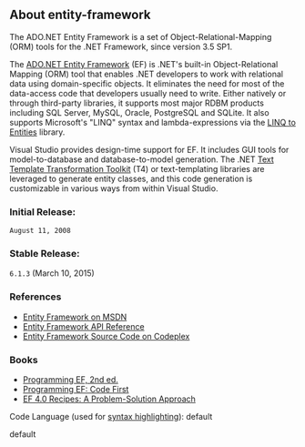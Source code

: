 ## About entity-framework

The ADO.NET Entity Framework is a set of Object-Relational-Mapping (ORM) tools for the .NET Framework, since version 3.5 SP1.

The [ADO.NET Entity Framework](http://en.wikipedia.org/wiki/ADO.NET_Entity_Framework) (EF) is .NET's built-in Object-Relational Mapping (ORM) tool that enables .NET developers to work with relational data using domain-specific objects. It eliminates the need for most of the data-access code that developers usually need to write. Either natively or through third-party libraries, it supports most major RDBM products including SQL Server, MySQL, Oracle, PostgreSQL and SQLite. It also supports Microsoft's "LINQ" syntax and lambda-expressions via the [LINQ to Entities](http://en.wikipedia.org/wiki/ADO.NET_Entity_Framework#LINQ_to_Entities) library.

Visual Studio provides design-time support for EF. It includes GUI tools for model-to-database and database-to-model generation. The .NET [Text Template Transformation Toolkit](http://en.wikipedia.org/wiki/Text_Template_Transformation_Toolkit) (T4) or text-templating libraries are leveraged to generate entity classes, and this code generation is customizable in various ways from within Visual Studio.

### Initial Release:

`August 11, 2008`

### Stable Release:

`6.1.3` (March 10, 2015)

### References

*   [Entity Framework on MSDN](http://msdn.com/data/ef)
*   [Entity Framework API Reference](https://msdn.microsoft.com/en-us/library/dn223258.aspx)
*   [Entity Framework Source Code on Codeplex](http://entityframework.codeplex.com)

### Books

*   [Programming EF, 2nd ed.](http://rads.stackoverflow.com/amzn/click/0596807260)
*   [Programming EF: Code First](http://rads.stackoverflow.com/amzn/click/1449312942)
*   [EF 4.0 Recipes: A Problem-Solution Approach](http://rads.stackoverflow.com/amzn/click/1430227036)

Code Language (used for [syntax highlighting](http://google-code-prettify.googlecode.com/svn/trunk/README.html)): default

  default